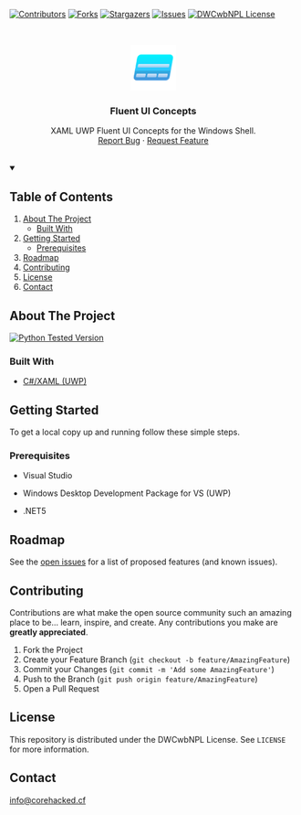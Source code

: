 [![Contributors][contributors-shield]][contributors-url]
[![Forks][forks-shield]][forks-url]
[![Stargazers][stars-shield]][stars-url]
[![Issues][issues-shield]][issues-url]
[![DWCwbNPL License][license-shield]][license-url]




<!-- PROJECT LOGO -->
<br />
<p align="center">
  <a href="https://github.com/core-hacked/">
    <img src="logo.png" alt="Logo" width="80" height="80">
  </a>

  <h3 align="center">Fluent UI Concepts</h3>

  <p align="center">
    XAML UWP Fluent UI Concepts for the Windows Shell.
    <br />
    <a href="https://github.com/core-hacked/FluentUI-Concepts/issues">Report Bug</a>
    ·
    <a href="https://github.com/core-hacked/FluentUI-Concepts/issues">Request Feature</a>
    <br/>
    <br/>
  </p>
</p>



<!-- TABLE OF CONTENTS -->

<details open>
  <summary><h2>Table of Contents</h2></summary>
  <ol>
    <li>
      <a href="#about-the-project">About The Project</a>
      <ul>
        <li><a href="#built-with">Built With</a></li>
      </ul>
    </li>
    <li>
      <a href="#getting-started">Getting Started</a>
      <ul>
        <li><a href="#prerequisites">Prerequisites</a></li>
      </ul>
    </li>
    <li><a href="#roadmap">Roadmap</a></li>
    <li><a href="#contributing">Contributing</a></li>
    <li><a href="#license">License</a></li>
    <li><a href="#contact">Contact</a></li>
  </ol>
</details>



<!-- ABOUT THE PROJECT -->
## About The Project

[![Python Tested Version][python397test-shield]][releaselateststable-url]

### Built With

* [C#/XAML (UWP)](https://docs.microsoft.com/en-us/windows/uwp/get-started/universal-application-platform-guide)

<!-- GETTING STARTED -->
## Getting Started

To get a local copy up and running follow these simple steps.

### Prerequisites

* Visual Studio
  
* Windows Desktop Development Package for VS (UWP)

* .NET5

<!-- ROADMAP -->
## Roadmap

See the [open issues](https://github.com/core-hacked/FluentUI-Concepts/issues) for a list of proposed features (and known issues).



<!-- CONTRIBUTING -->
## Contributing

Contributions are what make the open source community such an amazing place to be... learn, inspire, and create. Any contributions you make are **greatly appreciated**.

1. Fork the Project
2. Create your Feature Branch (`git checkout -b feature/AmazingFeature`)
3. Commit your Changes (`git commit -m 'Add some AmazingFeature'`)
4. Push to the Branch (`git push origin feature/AmazingFeature`)
5. Open a Pull Request



<!-- LICENSE -->
## License

This repository is distributed under the DWCwbNPL License. See `LICENSE` for more information.



<!-- CONTACT -->
## Contact

[info@corehacked.cf](mailto:info@corehacked.cf)


<!-- MARKDOWN LINKS & IMAGES -->
<!-- https://www.markdownguide.org/basic-syntax/#reference-style-links -->
[contributors-shield]: https://img.shields.io/github/contributors/core-hacked/FluentUI-Concepts.svg?colorA=1e1e28&colorB=E38C8F&style=for-the-badge&logo=starship%20style=for-the-badge
[contributors-url]: https://github.com/core-hacked/FluentUI-Concepts/graphs/contributors
[forks-shield]: https://img.shields.io/github/forks/core-hacked/FluentUI-Concepts.svg?colorA=1e1e28&colorB=A4B9EF&style=for-the-badge&logo=starship%20style=for-the-badge
[forks-url]: https://github.com/core-hacked/FluentUI-Concepts/network/members
[stars-shield]: https://img.shields.io/github/stars/core-hacked/FluentUI-Concepts.svg?colorA=1e1e28&colorB=EBDDAA&style=for-the-badge&logo=starship%20style=for-the-badge
[stars-url]: https://github.com/core-hacked/FluentUI-Concepts/stargazers
[issues-shield]: https://img.shields.io/github/issues/core-hacked/FluentUI-Concepts.svg?colorA=1e1e28&colorB=B1E3AD&style=for-the-badge&logo=starship%20style=for-the-badge
[issues-url]: https://github.com/core-hacked/FluentUI-Concepts/issues
[license-shield]: https://img.shields.io/badge/LICENSE%20-DWCwbNPL-blue?colorA=1e1e28&colorB=F9C096&style=for-the-badge&logo=starship%20style=for-the-badge
[license-url]: https://github.com/core-hacked/FluentUI-Concepts/blob/master/LICENSE
[python397test-shield]: https://img.shields.io/badge/UWP%20XAML-C%23%20.NET5-blue?colorA=1e1e28&colorB=B1E3AD&style=for-the-badge&logo=starship%20style=for-the-badge
[releaselateststable-url]: https://github.com/core-hacked/FluentUI-Concepts/releases/latest

